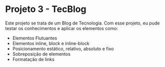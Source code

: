 # Projeto 3 - TecBlog
Este projeto se trata de um Blog de Tecnologia. Com esse projeto, eu pude testar os conhecimentos e aplicar os elementos como:

- Elementos Flutuantes
- Elementos inline, block e inline-block
- Posicionamento estático, relativo, absoluto e fixo
- Sobreposição de elementos
- Formatação de links
